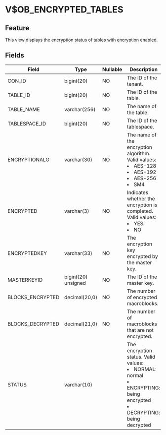 V$OB_ENCRYPTED_TABLES
==========================================

Feature
-----------------------

This view displays the encryption status of tables with encryption enabled.

Fields
-------------------------



| **Field** | **Type** | **Nullable** | **Description** |
|------------------|---------------------|------------|--------------------------------------------------------------------------------------------------------------------------------------------------------------------------------------------------------------------------|
| CON_ID | bigint(20) | NO | The ID of the tenant. |
| TABLE_ID | bigint(20) | NO | The ID of the table. |
| TABLE_NAME | varchar(256) | NO | The name of the table. |
| TABLESPACE_ID | bigint(20) | NO | The ID of the tablespace. |
| ENCRYPTIONALG | varchar(30) | NO | The name of the encryption algorithm. Valid values: <li> AES-128   <li> AES-192   <li> AES-256   <li> SM4 |
| ENCRYPTED | varchar(3) | NO | Indicates whether the encryption is completed. Valid values: <li> YES   <li> NO |
| ENCRYPTEDKEY | varchar(33) | NO | The encryption key encrypted by the master key. |
| MASTERKEYID | bigint(20) unsigned | NO | The ID of the master key. |
| BLOCKS_ENCRYPTED | decimal(20,0) | NO | The number of encrypted macroblocks. |
| BLOCKS_DECRYPTED | decimal(21,0) | NO | The number of macroblocks that are not encrypted. |
| STATUS | varchar(10) |            | The encryption status. Valid values: <li> NORMAL: normal   <li> ENCRYPTING: being encrypted   <li> DECRYPTING: being decrypted |


